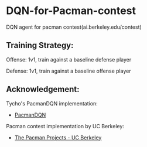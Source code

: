 # DQN-for-Pacman-contest
DQN agent for pacman contest(ai.berkeley.edu/contest)

## Training Strategy: 

Offense: 1v1, train against a baseline defense player

Defense: 1v1, train against a baseline offense player


## Acknowledgement:

Tycho's PacmanDQN implementation:
* [PacmanDQN](https://github.com/tychovdo/PacmanDQN)

Pacman contest implementation by UC Berkeley:
* [The Pacman Projects - UC Berkeley](http://ai.berkeley.edu/contest) 

